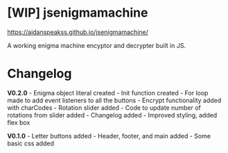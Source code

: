 # [WIP] jsenigmamachine
https://aidanspeakss.github.io/jsenigmamachine/ 

A working enigma machine encyptor and decrypter built in JS.


# Changelog
**V0.2.0**
    - Enigma object literal created
    - Init function created
    - For loop made to add event listeners to all the buttons
    - Encrypt functionality added with charCodes
    - Rotation slider added
    - Code to update number of rotations from slider added
    - Changelog added
    - Improved styling, added flex box

**V0.1.0**
    - Letter buttons added
    - Header, footer, and main added
    - Some basic css added


